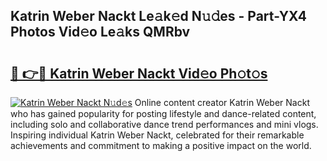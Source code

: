 ## Katrin Weber Nackt Le𝚊k𝚎d N𝚞𝚍es - Part-YX4 Photos Vid𝚎o Le𝚊ks QMRbv

# <h2><a href="http://fbap8ok.evod.top/?m=Katrin+Weber+Nackt">🔗 👉🔴 Katrin Weber Nackt Vid𝚎o Ph𝚘t𝚘s</a></h2>

[![Katrin Weber Nackt N𝚞d𝚎s](https://i.imgur.com/8V9OHl7.gif)](http://fbap8ok.evod.top/?m=Katrin+Weber+Nackt)
Online content creator Katrin Weber Nackt who has gained popularity for posting lifestyle and dance-related content, including solo and collaborative dance trend performances and mini vlogs. Inspiring individual Katrin Weber Nackt, celebrated for their remarkable achievements and commitment to making a positive impact on the world. 
